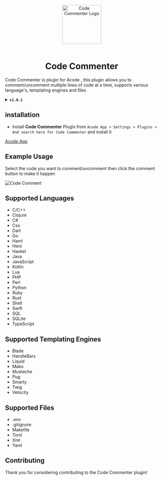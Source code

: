 <center><img src="https://github.com/phpdune/framework/assets/97345827/40122d70-4091-4a73-a0b3-6dd2b8e09998" alt="Code Commenter Logo" width="128" height="128"> <br><br>

<h1>Code Commenter</h1></center>


Code Commenter is plugin for Acode , this plugin allows you to comment/uncomment multiple lines of code at a time, supports various language's, templating engines and files

<details>
        <summary>
            <code><strong>v1.0.1</strong></code>
        </summary>
        <ul>
            <li>Added support for <code>.ejs</code> and <code>.mjs</code></li>
            <li>Updated readme</li>
        </ul>
    </details>

## installation 

- Install **Code Commenter** Plugin from `Acode App > Settings > Plugins > And search here for Code Commenter` and install it

[Acode App](https://play.google.com/store/apps/details?id=com.foxdebug.acodefree)

## Example Usage

Select the code you want to comment/uncomment then click the comment button to make it happen

![Code Comment](https://github.com/coswat/todo/assets/97345827/3d92ca99-12be-472b-96a4-4d62cb420552)

## Supported Languages

- C/C++ 
- Clojure
- C#
- Css
- Dart
- Go
- Haml 
- Html
- Haskel
- Java
- JavaScript
- Kotlin
- Lua
- PHP
- Perl
- Python
- Ruby
- Rust
- Shell 
- Swift 
- SQL 
- SQLite
- TypeScript

## Supported Templating Engines

- Blade
- HandleBars
- Liquid
- Mako
- Mustache
- Pug
- Smarty
- Twig
- Velocity 

## Supported Files 

- .env
- .gitignore
- Makefile
- Toml
- Xml
- Yaml

## Contributing

Thank you for considering contributing to the Code Commenter plugin!